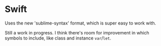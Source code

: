 # Swift

Uses the new 'sublime-syntax' format, which is super easy to work with.

Still a work in progress.  I think there's room for improvement in which symbols
to include, like class and instance `var`/`let`.
